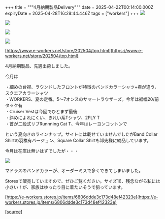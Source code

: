 +++
title = """4月納期製品Delivery"""
date = 2025-04-22T00:14:00.000Z
expiryDate = 2025-04-28T16:28:44.446Z
tags = ["workers"]
+++
[![](https://blogger.googleusercontent.com/img/b/R29vZ2xl/AVvXsEiE_5GNIky2cqBYteF_P6FGN1YBmT8DDSbIuLCrtANsSa4BMNVsfXgUjY7cg4w8VmwrX_zvnDlG-fQjLyNxnmFoRYGb6gJdAZBxsllpiVop-m3vn4I7bMY8kWc2D_V0p_oQ9TVAWYFkSE_ZtLLowXMEFmp_hdqbaj17hxD4CYPj-ROD3rrowzj2atp8pMI/s320/i1-4-1.jpg)](https://blogger.googleusercontent.com/img/b/R29vZ2xl/AVvXsEiE_5GNIky2cqBYteF_P6FGN1YBmT8DDSbIuLCrtANsSa4BMNVsfXgUjY7cg4w8VmwrX_zvnDlG-fQjLyNxnmFoRYGb6gJdAZBxsllpiVop-m3vn4I7bMY8kWc2D_V0p_oQ9TVAWYFkSE_ZtLLowXMEFmp_hdqbaj17hxD4CYPj-ROD3rrowzj2atp8pMI/s1050/i1-4-1.jpg)

  
[![](https://blogger.googleusercontent.com/img/b/R29vZ2xl/AVvXsEhl8ijvVEBKMbj2xusLHK8ff3LtqlX952xqfjrmxbE4NDhT46d5MhrmThIHhyphenhypheniw87i8vNiXmtH7Xohs6tfF-MywsVWL5ZTUfiqZzvtrfUZhcfjO2J-g87I07BiklAwPaKn7aZFR5rTyUlnorIUbhHVR_fEfUCWaDal2I2VrZNT6J_yRBr9o_mxajlVhc3Q/s320/1-9.jpg)](https://blogger.googleusercontent.com/img/b/R29vZ2xl/AVvXsEhl8ijvVEBKMbj2xusLHK8ff3LtqlX952xqfjrmxbE4NDhT46d5MhrmThIHhyphenhypheniw87i8vNiXmtH7Xohs6tfF-MywsVWL5ZTUfiqZzvtrfUZhcfjO2J-g87I07BiklAwPaKn7aZFR5rTyUlnorIUbhHVR_fEfUCWaDal2I2VrZNT6J_yRBr9o_mxajlVhc3Q/s1125/1-9.jpg)

  

[![](https://blogger.googleusercontent.com/img/b/R29vZ2xl/AVvXsEi401rc2rspySl3iMr2tFw-8SCw-FXZzC5d2rrriBJEGEJOzKl1GfFiGLOxDrJeXHpdzM1HckxGgRXUMdrnynUYGApDNnq0L_9Tw_PGtAX8UDcSUgEK6QlahyphenhyphenhaWZihWVH77HvfWRcDktfFd97paKBk791De1CEkXYYjZDzBP94s1PUV-gp-wYfY_cHKKo/s320/i5-3.jpg)](https://blogger.googleusercontent.com/img/b/R29vZ2xl/AVvXsEi401rc2rspySl3iMr2tFw-8SCw-FXZzC5d2rrriBJEGEJOzKl1GfFiGLOxDrJeXHpdzM1HckxGgRXUMdrnynUYGApDNnq0L_9Tw_PGtAX8UDcSUgEK6QlahyphenhyphenhaWZihWVH77HvfWRcDktfFd97paKBk791De1CEkXYYjZDzBP94s1PUV-gp-wYfY_cHKKo/s1050/i5-3.jpg)

  

[![](https://blogger.googleusercontent.com/img/b/R29vZ2xl/AVvXsEhgvxdH1aDw3ls9lt_9g1cPuGfcUTF5GWOLVIO5P0hcURflBGIcmdcS7y5hY9RzLReIV2iNGU3PrwzINCvFZDcp7Z30uGpZ1J1_TxulvCtubDh7P3nYZ80gNAgbNptQucsElAp568HiGcU4HV3aGxD-4vVQwq3TjeBBtGTxauVQWyNdMUPPbNOHQovqGXI/s320/1-1.jpg)](https://blogger.googleusercontent.com/img/b/R29vZ2xl/AVvXsEhgvxdH1aDw3ls9lt_9g1cPuGfcUTF5GWOLVIO5P0hcURflBGIcmdcS7y5hY9RzLReIV2iNGU3PrwzINCvFZDcp7Z30uGpZ1J1_TxulvCtubDh7P3nYZ80gNAgbNptQucsElAp568HiGcU4HV3aGxD-4vVQwq3TjeBBtGTxauVQWyNdMUPPbNOHQovqGXI/s1125/1-1.jpg)

  

[https://www.e-workers.net/store/202504/top.html](https://www.e-workers.net/store/202504/top.html)

  

4月納期製品、先週出荷しました。

今月は

  

・細めの台襟、ラウンドしたフロントが特徴のバンドカラーシャツ+襟が違う、スクエアカラーシャツ  
・WORKERS、夏の定番。5～7オンスのサマートラウザーズ。今年は裾幅20/前タック有  
・Cruiser Vestは今回でひとまず最後  
・斜めによれにくい、きれい系Tシャツ、2PLY T  
・首が二段式リブRunnning Cat T、今年はレーヨンコットンで

  

という夏向きのラインナップ。サイトには載せていませんでしたがBand Collar Shirtの羽襟有バージョン、Square Collar Shirtも卸先様に納品しています。

  

今月は在庫は無いはずでしたが・・・

  

[![](https://blogger.googleusercontent.com/img/b/R29vZ2xl/AVvXsEhMMhna1WNvHDdy_mn-VcnYoubh8xg4_YNODTIN1bBag7Rr3rPSuKZggVlmz5hFhgPGZfAX_fFsJ-dwepziQix1ZIW-rvObjbJJQwk4Qyv-H7Xki2o54JdFBi6WbFrVFSuq90F8lKPXrXlJq_7ESfwSCNDUZE-1lRJaMwpBJ_qa6DDq3oLUuM5F2gMqr04/s320/1-3.jpg)](https://blogger.googleusercontent.com/img/b/R29vZ2xl/AVvXsEhMMhna1WNvHDdy_mn-VcnYoubh8xg4_YNODTIN1bBag7Rr3rPSuKZggVlmz5hFhgPGZfAX_fFsJ-dwepziQix1ZIW-rvObjbJJQwk4Qyv-H7Xki2o54JdFBi6WbFrVFSuq90F8lKPXrXlJq_7ESfwSCNDUZE-1lRJaMwpBJ_qa6DDq3oLUuM5F2gMqr04/s1125/1-3.jpg)

  
マドラスのバンドカラーが、オーダーミスで多くできてしまいました。

Storesで販売していますので、ぜひご覧ください。サイズ16、残念ながら私には小さい！が、家族はゆったり目に着たいそうで狙っています。

  

[https://e-workers.stores.jp/items/6806ddde3c173d48ef42323e](https://e-workers.stores.jp/items/6806ddde3c173d48ef42323e)

[[source]](https://eworkers.blogspot.com/2025/04/4delivery.html)
